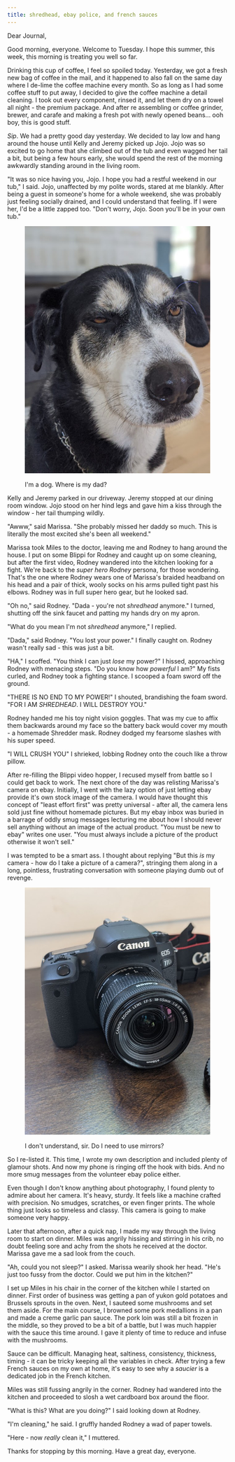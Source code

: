 ```yaml
---
title: shredhead, ebay police, and french sauces
---
```


Dear Journal,

Good morning, everyone.  Welcome to Tuesday.  I hope this summer, this
week, this morning is treating you well so far.

Drinking this cup of coffee, I feel so spoiled today.  Yesterday, we
got a fresh new bag of coffee in the mail, and it happened to also
fall on the same day where I de-lime the coffee machine every month.
So as long as I had some coffee stuff to put away, I decided to give
the coffee machine a detail cleaning.  I took out every component,
rinsed it, and let them dry on a towel all night - the premium
package.  And after re assembling or coffee grinder, brewer, and
carafe and making a fresh pot with newly opened beans... ooh boy, this
is good stuff.

_Sip_.  We had a pretty good day yesterday.  We decided to lay low and
hang around the house until Kelly and Jeremy picked up Jojo.  Jojo was
so excited to go home that she climbed out of the tub and even wagged
her tail a bit, but being a few hours early, she would spend the rest
of the morning awkwardly standing around in the living room.

"It was so nice having you, Jojo.  I hope you had a restful weekend in
our tub," I said.  Jojo, unaffected by my polite words, stared at me
blankly.  After being a guest in someone's home for a whole weekend,
she was probably just feeling socially drained, and I could understand
that feeling.  If I were her, I'd be a little zapped too.  "Don't
worry, Jojo.  Soon you'll be in your own tub."

<figure>
  <a href="/images/jojo-stare.jpg">
    <img alt="jojo stare" src="/images/jojo-stare.jpg"/>
  </a>
  <figcaption>
    <p>I'm a dog.  Where is my dad?</p>
  </figcaption>
</figure>

Kelly and Jeremy parked in our driveway.  Jeremy stopped at our dining
room window.  Jojo stood on her hind legs and gave him a kiss through
the window - her tail thumping wildly.

"Awww," said Marissa.  "She probably missed her daddy so much.  This
is literally the most excited she's been all weekend."

Marissa took Miles to the doctor, leaving me and Rodney to hang around
the house.  I put on some Blippi for Rodney and caught up on some
cleaning, but after the first video, Rodney wandered into the kitchen
looking for a fight.  We're back to the _super hero Rodney_ persona,
for those wondering.  That's the one where Rodney wears one of
Marissa's braided headband on his head and a pair of thick, wooly
socks on his arms pulled tight past his elbows.  Rodney was in full
super hero gear, but he looked sad.

"Oh no," said Rodney.  "Dada - you're not _shredhead_ anymore."  I
turned, shutting off the sink faucet and patting my hands dry on my
apron.

"What do you mean I'm not _shredhead_ anymore," I replied.

"Dada," said Rodney.  "You lost your power."  I finally caught on.
Rodney wasn't really sad - this was just a bit.

"HA," I scoffed.  "You think I can just _lose_ my power?" I hissed,
approaching Rodney with menacing steps.  "Do you know how _powerful_ I
am?"  My fists curled, and Rodney took a fighting stance.  I scooped a
foam sword off the ground.

"THERE IS NO END TO MY POWER!" I shouted, brandishing the foam sword.
"FOR I AM _SHREDHEAD_.  I WILL DESTROY YOU."

Rodney handed me his toy night vision goggles.  That was my cue to
affix them backwards around my face so the battery back would cover my
mouth - a homemade Shredder mask.  Rodney dodged my fearsome slashes
with his super speed.

"I WILL CRUSH YOU" I shrieked, lobbing Rodney onto the couch like a
throw pillow.

After re-filling the Blippi video hopper, I recused myself from battle
so I could get back to work.  The next chore of the day was relisting
Marissa's camera on ebay.  Initially, I went with the lazy option of
just letting ebay provide it's own stock image of the camera.  I would
have thought this concept of "least effort first" was pretty
universal - after all, the camera lens sold just fine without homemade
pictures.  But my ebay inbox was buried in a barrage of oddly smug
messages lecturing me about how I should never sell anything without
an image of the actual product.  "You must be new to ebay" writes one
user.  "You must always include a picture of the product otherwise it
won't sell."

I was tempted to be a smart ass.  I thought about replying "But this
_is_ my camera - how do I take a picture of a camera?", stringing them
along in a long, pointless, frustrating conversation with someone
playing dumb out of revenge.

<figure>
  <a href="/images/camera.jpg">
    <img alt="camera" src="/images/camera.jpg"/>
  </a>
  <figcaption>
    <p>I don't understand, sir.  Do I need to use mirrors?</p>
  </figcaption>
</figure>

So I re-listed it.  This time, I wrote my own description and included
plenty of glamour shots.  And now my phone is ringing off the hook
with bids.  And no more smug messages from the volunteer ebay police
either.

Even though I don't know anything about photography, I found plenty to
admire about her camera.  It's heavy, sturdy.  It feels like a machine
crafted with precision.  No smudges, scratches, or even finger prints.
The whole thing just looks so timeless and classy.  This camera is
going to make someone very happy.

Later that afternoon, after a quick nap, I made my way through the
living room to start on dinner.  Miles was angrily hissing and
stirring in his crib, no doubt feeling sore and achy from the shots he
received at the doctor.  Marissa gave me a sad look from the couch.

"Ah, could you not sleep?" I asked.  Marissa wearily shook her head.
"He's just too fussy from the doctor.  Could we put him in the
kitchen?"

I set up Miles in his chair in the corner of the kitchen while I
started on dinner.  First order of business was getting a pan of yukon
gold potatoes and Brussels sprouts in the oven.  Next, I sauteed some
mushrooms and set them aside.  For the main course, I browned some
pork medallions in a pan and made a creme garlic pan sauce.  The pork
loin was still a bit frozen in the middle, so they proved to be a bit
of a battle, but I was much happier with the sauce this time around.
I gave it plenty of time to reduce and infuse with the mushrooms.

Sauce can be difficult.  Managing heat, saltiness, consistency,
thickness, timing - it can be tricky keeping all the variables in
check.  After trying a few French sauces on my own at home, it's easy
to see why a _saucier_ is a dedicated job in the French kitchen.

Miles was still fussing angrily in the corner.  Rodney had wandered
into the kitchen and proceeded to slosh a wet cardboard box around the
floor.

"What is this?  What are you doing?" I said looking down at Rodney.

"I'm cleaning," he said.  I gruffly handed Rodney a wad of paper
towels.

"Here - now _really_ clean it," I muttered.

Thanks for stopping by this morning.  Have a great day, everyone.
